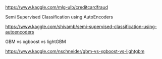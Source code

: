 
https://www.kaggle.com/mlg-ulb/creditcardfraud

Semi Supervised Classification using AutoEncoders

https://www.kaggle.com/shivamb/semi-supervised-classification-using-autoencoders

GBM vs xgboost vs lightGBM

https://www.kaggle.com/nschneider/gbm-vs-xgboost-vs-lightgbm
